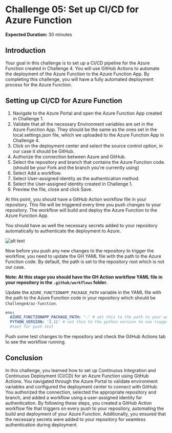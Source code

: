 # Challenge 05: Set up CI/CD for Azure Function

**Expected Duration:** 30 minutes

## Introduction
Your goal in this challenge is to set up a CI/CD pipeline for the Azure Function created in Challenge 4. You will use GitHub Actions to automate the deployment of the Azure Function to the Azure Function App.
By completing this challenge, you will have a fully automated deployment process for the Azure Function.

## Setting up CI/CD for Azure Function

1. Navigate to the Azure Portal and open the Azure Function App created in Challenge 1.
2. Validate that all the necessary Environment variables are set in the Azure Function App. They should be the same as the ones set in the local.settings.json file, which we uploaded to the Azure Function App in Challenge 4.
3. Click on the deployment center and select the source control option, in our case it should be GitHub.
4. Authorize the connection between Azure and GitHub.
5. Select the repository and branch that contains the Azure Function code. (should be your Fork and the branch you're currently using)
6. Select Add a workflow.
7. Select User-assigned identity as the authentication method.
8. Select the User-assigned identity created in Challenge 1.
9. Preview the file, close and click Save.

At this point, you should have a GitHub Action workflow file in your repository. This file will be triggered every time you push changes to your repository. The workflow will build and deploy the Azure Function to the Azure Function App.

You should have as well the necessary secrets added to your repository automatically to authenticate the deployment to Azure.

![alt text](image.png)

Now before you push any new changes to the repository to trigger the workflow, you need to update the GH YAML file with the path to the Azure Function code. By default, the path is set to the repository root which is not our case.

**Note: At this stage you should have the GH Action workflow YAML file in your repository in the `.github/workflows` folder.**

Update the `AZURE_FUNCTIONAPP_PACKAGE_PATH` variable in the YAML file with the path to the Azure Function code in your repository which should be `Challenge4/az-function`.

```yaml
env:
  AZURE_FUNCTIONAPP_PACKAGE_PATH: '.' # set this to the path to your web app project, defaults to the repository root
  PYTHON_VERSION: '3.11' # set this to the python version to use (supports 3.6, 3.7, 3.8)
  #text for push test
```

Push some test changes to the repository and check the GitHub Actions tab to see the workflow running.

## Conclusion
In this challenge, you learned how to set up Continuous Integration and Continuous Deployment (CI/CD) for an Azure Function using GitHub Actions. You navigated through the Azure Portal to validate environment variables and configured the deployment center to connect with GitHub. You authorized the connection, selected the appropriate repository and branch, and added a workflow using a user-assigned identity for authentication. By following these steps, you created a GitHub Action workflow file that triggers on every push to your repository, automating the build and deployment of your Azure Function. Additionally, you ensured that the necessary secrets were added to your repository for seamless authentication during deployment.

